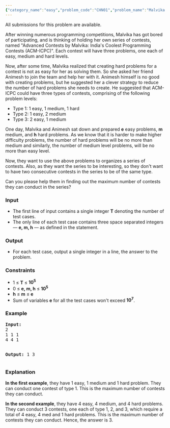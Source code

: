 ```yaml
---
{"category_name":"easy","problem_code":"CHN01","problem_name":"Malvika conducts her own ACM-ICPC contest series","languages_supported":{"0":"C","1":"CPP14","2":"JAVA"},"max_timelimit":1,"source_sizelimit":50000,"problem_author":"admin2","problem_tester":null,"date_added":"17-01-2016","tags":{"0":"acm15chn","1":"admin2","2":"binary"},"editorial_url":"http://discuss.codechef.com/problems/CHN01","time":{"view_start_date":1453546800,"submit_start_date":1453546800,"visible_start_date":1453546800,"end_date":1735669800},"layout":"problem"}
---
```

<span class="solution-visible-txt">All submissions for this problem are available.</span><p>
After winning numerous programming competitions, Malvika has got bored of participating, and is thinking of holding her own series of contests, named "Advanced Contests by Malvika: India's Coolest Programming Contests (ACM-ICPC)". Each contest will have three problems, one each of easy, medium and hard levels.
</p>

<p>
Now, after some time, Malvika realized that creating hard problems for a contest is not as easy for her as solving them. So she asked her friend Animesh to join the team and help her with it. Animesh himself is no good with creating problems, but he suggested her a clever strategy to reduce the number of hard problems she needs to create. He suggested that ACM-ICPC could have three types of contests, comprising of the following problem levels:
<ul>
<li>Type 1: 1 easy, 1 medium, 1 hard</li>
<li>Type 2: 1 easy, 2 medium</li>
<li>Type 3: 2 easy, 1 medium</li>
</ul>
</p>

<p>
One day, Malvika and Animesh sat down and prepared <b>e</b> easy problems, <b>m</b> medium, and <b>h</b> hard problems. As we know that it is harder to make higher difficulty problems, the number of hard problems will be no more than medium and similarly, the number of medium level problems, will be no more than easy level.
</p>

<p>
Now, they want to use the above problems to organizes a series of contests. Also, as they want the series to be interesting, so they don't want to have two consecutive contests in the series to be of the same type.
</p>

<p>
Can you please help them in finding out the maximum number of contests they can conduct in the series?
</p>

<h3>Input</h3>
<ul>
<li>The first line of input contains a single integer <b>T</b> denoting the number of test cases.</li>
<li>The only line of each test case contains three space separated integers — <b>e, m, h</b> — as defined in the statement.</li>
</ul>

<h3>Output</h3>
<ul>
<li>For each test case, output a single integer in a line, the answer to the problem.</li>
</ul>
</ul>

<h3>Constraints</h3>
<ul>
<li>1 &le; <b>T</b> &le; <b>10<sup>5</sup></b></li>
<li>0 &le; <b>e, m, h</b> &le; <b>10<sup>5</sup></b></li>
<li><b>h</b> &le; <b>m</b> &le; <b>e</b></li>
<li>Sum of variables <b>e</b> for all the test cases won't exceed <b>10<sup>7</sup></b>.</li>
</ul>


<h3>Example</h3>
<pre><b>Input:</b>
2
1 1 1
4 4 1

<b>Output:</b>
1
3
</pre>


<h3>Explanation</h3>
<p>
<b>In the first example</b>, they have 1 easy, 1 medium and 1 hard problem. They can conduct one contest of type 1. This is the maximum number of contests they can conduct.
</p>

<p><b>In the second example</b>, they have 4 easy, 4 medium, and 4 hard problems. They can conduct 3 contests, one each of type 1, 2, and 3, which require a total of 4 easy, 4 med and 1 hard problems. This is the maximum number of contests they can conduct. Hence, the answer is 3.
</p>